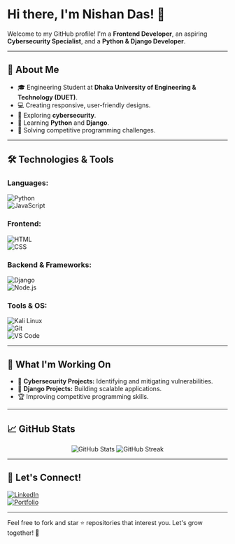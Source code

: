 # Hi there, I'm Nishan Das! 👋

Welcome to my GitHub profile! I'm a **Frontend Developer**, an aspiring **Cybersecurity Specialist**, and a **Python & Django Developer**.  

---

## 🌟 About Me
- 🎓 Engineering Student at **Dhaka University of Engineering & Technology (DUET)**.  
- 💻 Creating responsive, user-friendly designs.  
- 🔐 Exploring **cybersecurity**.  
- 🐍 Learning **Python** and **Django**.  
- 🚀 Solving competitive programming challenges.  

---

## 🛠️ Technologies & Tools

### Languages:
![Python](https://img.shields.io/badge/Python-%2314354C.svg?style=for-the-badge&logo=python&logoColor=white)  
![JavaScript](https://img.shields.io/badge/JavaScript-%23F7DF1E.svg?style=for-the-badge&logo=javascript&logoColor=black)

### Frontend:
![HTML](https://img.shields.io/badge/HTML-%23E34F26.svg?style=for-the-badge&logo=html5&logoColor=white)  
![CSS](https://img.shields.io/badge/CSS-%231572B6.svg?style=for-the-badge&logo=css3&logoColor=white)

### Backend & Frameworks:
![Django](https://img.shields.io/badge/Django-%23092E20.svg?style=for-the-badge&logo=django&logoColor=white)  
![Node.js](https://img.shields.io/badge/Node.js-%23339933.svg?style=for-the-badge&logo=node.js&logoColor=white)

### Tools & OS:
![Kali Linux](https://img.shields.io/badge/KaliLinux-%23557C94.svg?style=for-the-badge&logo=kalilinux&logoColor=white)  
![Git](https://img.shields.io/badge/Git-%23F05033.svg?style=for-the-badge&logo=git&logoColor=white)  
![VS Code](https://img.shields.io/badge/VSCode-%23007ACC.svg?style=for-the-badge&logo=visual-studio-code&logoColor=white)

---

## 🚧 What I'm Working On
- 🔭 **Cybersecurity Projects:** Identifying and mitigating vulnerabilities.  
- 🌱 **Django Projects:** Building scalable applications.  
- 🏆 Improving competitive programming skills.  

---

## 📈 GitHub Stats
<p align="center">
  <img src="https://github-readme-stats.vercel.app/api?username=nishan1314&show_icons=true&theme=radical" alt="GitHub Stats" />
  <img src="https://github-readme-streak-stats.herokuapp.com/?user=nishan1314&theme=radical" alt="GitHub Streak" />
</p>

---

## 🤝 Let's Connect!
[![LinkedIn](https://img.shields.io/badge/LinkedIn-%230A66C2.svg?style=for-the-badge&logo=linkedin&logoColor=white)](https://www.linkedin.com/)  
[![Portfolio](https://img.shields.io/badge/Portfolio-%23141414.svg?style=for-the-badge&logo=githubpages&logoColor=white)](https://github.com/nishan1314)  

---

Feel free to fork and star ⭐ repositories that interest you. Let's grow together! 🚀
